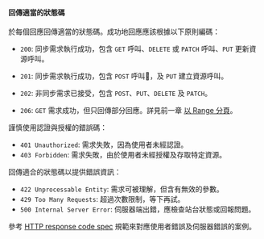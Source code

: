 #### 回傳適當的狀態碼

於每個回應回傳適當的狀態碼。成功地回應應該根據以下原則編碼：

* `200`: 同步需求執行成功，包含 `GET` 呼叫、`DELETE` 或 `PATCH` 呼叫、`PUT` 更新資源呼叫。
* `201`: 同步需求執行成功，包含 `POST` 呼叫，及 `PUT` 建立資源呼叫。

* `202`: 非同步需求已接受，包含 `POST`、`PUT`、`DELETE` 及  `PATCH`。
* `206`: `GET` 需求成功，但只回傳部分回應。詳見前一章 [以 Range 分頁](foundations/paginate-with-ranges.md)。

謹慎使用認證與授權的錯誤碼：

* `401 Unauthorized`: 需求失敗，因為使用者未經認證。
* `403 Forbidden`: 需求失敗，由於使用者未經授權及存取特定資源。

回傳適合的狀態碼以提供錯誤資訊：

* `422 Unprocessable Entity`: 需求可被理解，但含有無效的參數。
* `429 Too Many Requests`: 超過次數限制，等下再試。
* `500 Internal Server Error`: 伺服器端出錯，應檢查站台狀態或回報問題。

參考 [HTTP response code spec](https://tools.ietf.org/html/rfc7231#section-6) 規範來對應使用者錯誤及伺服器錯誤的案例。